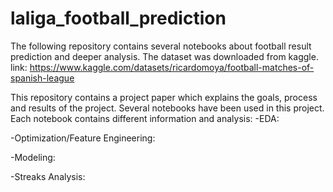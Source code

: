 # laliga_football_prediction
The following repository contains several notebooks about football result prediction and deeper analysis. The dataset was downloaded from kaggle. link: https://www.kaggle.com/datasets/ricardomoya/football-matches-of-spanish-league

This repository contains a project paper which explains the goals, process and results of the project. Several notebooks have been used in this project. 
Each notebook contains different information and analysis:
-EDA: 

-Optimization/Feature Engineering:

-Modeling:

-Streaks Analysis:


